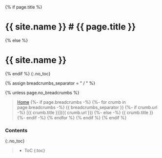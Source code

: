 {% if page.title %}
# {{ site.name }} # {{ page.title }}
{% else %}
# {{ site.name }}
{% endif %}
{:.no_toc}

{% assign breadcrumbs_separator = " / " %}

{% unless page.no_breadcrumbs %}
> [Home](/)
{%- if page.breadcrumbs -%}
{%- for crumb in page.breadcrumbs -%}
    {{ breadcrumbs_separator }}
    {%- if crumb.url -%}
        [{{ crumb.title }}]({{ crumb.url }})
    {%- else -%}
        {{ crumb.title }}
    {%- endif -%}
{% endfor %}
{% endif %}
{% endif %}

### Contents
{:.no_toc}

> - ToC {:toc}

